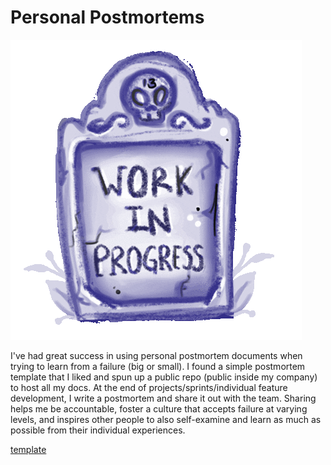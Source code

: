 # Personal Postmortems

[![Work In Progress Tombstone GIF](header.gif)](https://giphy.com/stickers/wip-work-in-progress-eani13-hS9x8qV9bCrBBHx2rq)

I've had great success in using personal postmortem documents when trying to learn from a failure (big or small). I found a simple postmortem template that I liked and spun up a public repo (public inside my company) to host all my docs. At the end of projects/sprints/individual feature development, I write a postmortem and share it out with the team. Sharing helps me be accountable, foster a culture that accepts failure at varying levels, and inspires other people to also self-examine and learn as much as possible from their individual experiences.

[template](template.md)
